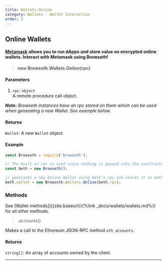 ```yaml
---
title: Wallets.Online
category: Wallets - Wallet Interaction
order: 2
---
```


## Online Wallets

#### [Metamask](https://metamask.io/) allows you to run dApps and store value on encrypted **online** wallets. Interact with Metamask using Browseth!

<!-- **Note:** Metamask is currently the only online wallet Browseth supports as it is the most widely used. -->

> **new Browseth.Wallets.Online(rpc)**

#### Parameters

1.  `rpc`: `object`<br> A remote procedure call object.

_**Note:** Browseth instances have an rpc stored on them which can be used when
generating a new Wallet. See example below._

#### Returns

`Wallet`: A new `Wallet` object.

#### Example

```javascript
const Browseth = require('browseth');

// The built-in rpc is used since nothing is passed into the constructor
const beth = new Browseth();

// generates a new Online Wallet using beth's rpc and stores it in beth's wallet.
beth.wallet = new Browseth.Wallets.Online(beth.rpc);
```

### Methods

See [Wallet methods]({{site.baseurl}}{%link _docs/wallets/wallets.md%}) for all other methods.

> .accounts()

Makes a call to the Ethereum JSON-RPC method `eth_accounts`.

#### Returns

`string[]`: An array of accounts owned by the client.

<hr>